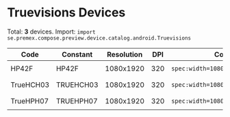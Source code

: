 # Truevisions Devices

Total: **3** devices. Import: `import se.premex.compose.preview.device.catalog.android.Truevisions`

| Code | Constant | Resolution | DPI | Compose Spec | Preview Usage |
|------|----------|------------|-----|-------------|---------------|
| HP42F | HP42F | 1080x1920 | 320 | `spec:width=1080px,height=1920px,dpi=320` | `@Preview(device = Truevisions.HP42F)` |
| TrueHCH03 | TRUEHCH03 | 1080x1920 | 320 | `spec:width=1080px,height=1920px,dpi=320` | `@Preview(device = Truevisions.TRUEHCH03)` |
| TrueHPH07 | TRUEHPH07 | 1080x1920 | 320 | `spec:width=1080px,height=1920px,dpi=320` | `@Preview(device = Truevisions.TRUEHPH07)` |

<!-- Generated automatically. Do not edit manually. -->
